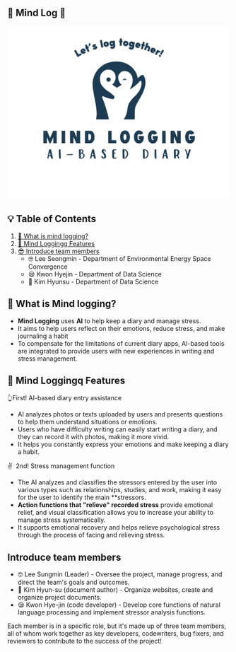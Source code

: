 ## 📓 Mind Log 📓
![title](mind_logging_no_grid-removebg-preview.png)
## 💡 Table of Contents

1. [🙌 What is mind logging?](#-what-is-mind-logging)
2. [🙋 Mind Loggingq Features](#-mind-loggingq-features)
3. [😎 Introduce team members](#introduce-team-members)
    - 🤓 Lee Seongmin - Department of Environmental Energy Space Convergence
    - 😪 Kwon Hyejin - Department of Data Science
    - 🥳 Kim Hyunsu - Department of Data Science

## 🙌 What is Mind logging?
- **Mind Logging** uses **AI** to help keep a diary and manage stress.
- It aims to help users reflect on their emotions, reduce stress, and make journaling a habit
- To compensate for the limitations of current diary apps, AI-based tools are integrated to provide users with new experiences in writing and stress management.


## 🙋 Mind Loggingq Features
👆First! AI-based diary entry assistance

- AI analyzes photos or texts uploaded by users and presents questions to help them understand situations or emotions.
- Users who have difficulty writing can easily start writing a diary, and they can record it with photos, making it more vivid.
- It helps you constantly express your emotions and make keeping a diary a habit.

✌ ️ 2nd! Stress management function
- The AI analyzes and classifies the stressors entered by the user into various types such as relationships, studies, and work, making it easy for the user to identify the main **stressors.
- **Action functions that "relieve" recorded stress** provide emotional relief, and visual classification allows you to increase your ability to manage stress systematically.
- It supports emotional recovery and helps relieve psychological stress through the process of facing and relieving stress.



## Introduce team members
- 🤓 Lee Sungmin (Leader) -
Oversee the project, manage progress, and direct the team's goals and outcomes.
- 🥳 Kim Hyun-su (document author) -
Organize websites, create and organize project documents.
- 😪 Kwon Hye-jin (code developer) -
Develop core functions of natural language processing and implement stressor analysis functions.

Each member is in a specific role, but it's made up of three team members, all of whom work together as key developers, codewriters, bug fixers, and reviewers to contribute to the success of the project!
